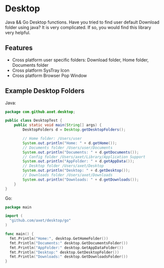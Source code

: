 # Desktop

Java && Go Desktop functions. Have you tried to find user default Download folder using java? It is very complicated. If so, you would find this library very helpful.

## Features

  * Cross platform user specific folders: Download folder, Home folder, Documents folder
  * Cross platform SysTray Icon
  * Cross platform Browser Pop Window

## Example Desktop Folders

Java:

```java
package com.github.axet.desktop;

public class DesktopTest {
    public static void main(String[] args) {
        DesktopFolders d = Desktop.getDesktopFolders();

        // Home folder: /Users/user
        System.out.println("Home: " + d.getHome());
        // Documents folder /Users/user/Documents
        System.out.println("Documents: " + d.getDocuments());
        // Config folder /Users/axet/Library/Application Support
        System.out.println("AppFolder: " + d.getAppData());
        // Desktop folder /Users/axet/Desktop
        System.out.println("Desktop: " + d.getDesktop());
        // Downloads folder /Users/axet/Downloads
        System.out.println("Downloads: " + d.getDownloads());
    }
}
```

Go:

```go
package main

import (
  "github.com/axet/desktop/go"
)

func main() {
  fmt.Println("Home:", desktop.GetHomeFolder())
  fmt.Println("Documents:" desktop.GetDocumentsFolder())
  fmt.Println("AppFolder:" desktop.GetAppDataFolder())
  fmt.Println("Desktop:" desktop.GetDesktopFolder())
  fmt.Println("Downloads:" desktop.GetDownloadsFolder())
}

```
